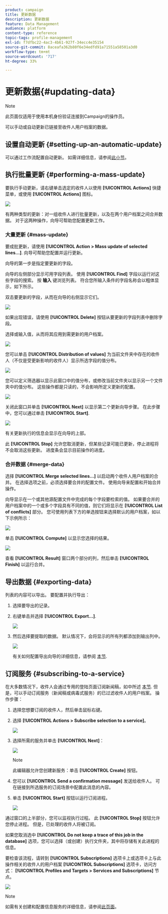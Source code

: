 ```yaml
---
product: campaign
title: 更新数据
description: 更新数据
feature: Data Management
audience: platform
content-type: reference
topic-tags: profile-management
exl-id: f7dfbc22-4ac3-4b61-927f-34ecc4e35154
source-git-commit: 8aceafa362b80f6e34edfd91a71551a58501a3d0
workflow-type: tm+mt
source-wordcount: '717'
ht-degree: 33%

---
```


# 更新数据{#updating-data}

>[!NOTE]
>
>此页面仅适用于使用本机身份验证连接到Campaign的操作员。

可以手动或自动更新已链接至收件人用户档案的数据。

## 设置自动更新 {#setting-up-an-automatic-update}

可以通过工作流配置自动更新。 如需详细信息，请参阅[此小节](../../workflow/using/update-data.md)。

## 执行批量更新 {#performing-a-mass-update}

要执行手动更新，请右键单击选定的收件人以使用 **[!UICONTROL Actions]** 快捷菜单，或使用 **[!UICONTROL Actions]** 图标。

![](assets/s_ncs_user_action_icon.png)

有两种类型的更新：对一组收件人进行批量更新，以及在两个用户档案之间合并数据。 对于这两种操作，向导可帮助您配置更新工作。

### 大量更新 {#mass-update}

要成批更新，请使用 **[!UICONTROL Action > Mass update of selected lines...]**. 向导可帮助您配置并运行更新。

向导的第一步是指定要更新的字段。

向导的左侧部分显示可用字段列表。 使用 **[!UICONTROL Find]** 字段以运行对这些字段的搜索。 按 **输入** 键浏览列表。 符合您所输入条件的字段名称会以粗体显示，如下所示。

双击要更新的字段，从而在向导的右侧显示它们。

![](assets/s_ncs_user_update_wizard01_1.png)

如果出现错误，请使用 **[!UICONTROL Delete]** 按钮从要更新的字段列表中删除字段。

选择或输入值，从而将其应用到需更新的用户档案。

![](assets/s_ncs_user_update_wizard01_12.png)

您可以单击 **[!UICONTROL Distribution of values]** 为当前文件夹中存在的收件人（不仅是受更新影响的收件人）显示所选字段的值分布。

![](assets/s_ncs_user_update_wizard01_2.png)

您可以定义筛选器以显示此窗口中的值分布，或修改当前文件夹以显示另一个文件夹中的值分布。 这些操作都是只读的，不会影响所定义更新的配置。

![](assets/s_ncs_user_update_wizard01_3.png)

关闭此窗口并单击 **[!UICONTROL Next]** 以显示第二个更新向导步骤。 在此步骤中，您可以通过单击 **[!UICONTROL Start]**.

![](assets/s_ncs_user_update_wizard01_4.png)

有关更新执行的信息会显示在向导的上部。

此 **[!UICONTROL Stop]** 允许您取消更新，但某些记录可能已更新，停止进程将不会取消这些更新。 进度条会显示目前操作的进度。

### 合并数据 {#merge-data}

选择 **[!UICONTROL Merge selected lines...]** 以启动两个收件人用户档案的合并。 在选择选项之前，必须选择要合并的配置文件。 使用向导来配置和开始合并操作。

向导显示在一个或其他源配置文件中完成的每个字段要检索的值。 如果要合并的用户档案中的一个或多个字段具有不同的值，则它们将显示在 **[!UICONTROL List of conflicts]** 部分。 您可使用列表下方的单选按钮来选择默认的用户档案，如以下示例所示：

![](assets/s_ncs_user_merge_wizard01_1.png)

单击 **[!UICONTROL Compute]** 以显示您选择的结果。

![](assets/s_ncs_user_merge_wizard01_2.png)

查看 **[!UICONTROL Result]** 窗口两个部分的列，然后单击 **[!UICONTROL Finish]** 以运行合并。

## 导出数据 {#exporting-data}

列表的内容可以导出。 要配置并执行导出：

1. 选择要导出的记录。
1. 右键单击并选择 **[!UICONTROL Export...]**.

   ![](assets/s_ncs_user_export_list.png)

1. 然后选择要提取的数据。 默认情况下，会将显示的所有列都添加到输出列中。

   ![](assets/s_ncs_user_export_list_start.png)

   有关如何配置导出向导的详细信息，请参阅 [本节](../../platform/using/executing-export-jobs.md).

## 订阅服务 {#subscribing-to-a-service}

在大多数情况下，收件人会通过专用的登陆页面订阅新闻稿，如中所述 [本节](../../delivery/using/managing-subscriptions.md). 但是，可以手动订阅服务（新闻稿或病毒式服务）的已过滤收件人的用户档案。 操作步骤：

1. 选择您想要订阅的收件人，然后单击鼠标右键。
1. 选择 **[!UICONTROL Actions > Subscribe selection to a service]**。

   ![](assets/s_ncs_user_selection_subscribe_service.png)

1. 选择所需的服务并单击 **[!UICONTROL Next]**：

   ![](assets/s_ncs_user_selection_subscribe_service_2.png)

   >[!NOTE]
   >
   >此编辑器允许您创建新服务：单击 **[!UICONTROL Create]** 按钮。

1. 您可以 **[!UICONTROL Send a confirmation message]** 发送给收件人。 可在链接到所选服务的订阅场景中配置此消息的內容。
1. 单击 **[!UICONTROL Start]** 按钮以运行订阅进程。

   ![](assets/s_ncs_user_selection_subscribe_service_3.png)

通过窗口的上半部分，您可以监视执行过程。 此 **[!UICONTROL Stop]** 按钮允许您停止进程。 但是，已处理的收件人将被订阅。

如果您取消选中 **[!UICONTROL Do not keep a trace of this job in the database]** 选项，您可以选择（或创建）执行文件夹，其中将存储有关此进程的信息。

要检查该流程，请转到 **[!UICONTROL Subscriptions]** 选项卡上或选项卡上与此操作相关的收件人的用户档案 **[!UICONTROL Subscriptions]** 选项卡，访问方式： **[!UICONTROL Profiles and Targets > Services and Subscriptions]** 节点。

![](assets/s_ncs_user_selection_subscribe_service_4.png)

>[!NOTE]
>
>如需有关创建和配置信息服务的详细信息，请参阅[此页面](../../delivery/using/managing-subscriptions.md)。
